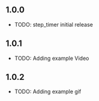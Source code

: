 ## 1.0.0

- TODO: step_timer initial release

## 1.0.1

- TODO: Adding example Video

## 1.0.2

- TODO: Adding example gif
